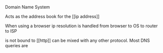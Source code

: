 Domain Name System

Acts as the address book for the [[ip address]]

When using a browser ip resolution is handled from browser to OS to router to ISP

is not bound to [[http]] can be mixed with any other protocol.
Most DNS queries are